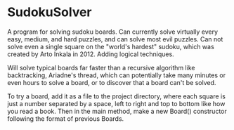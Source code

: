 # SudokuSolver

A program for solving sudoku boards. Can currently solve virtually every easy, medium, and hard puzzles, and can solve most evil puzzles. Can not solve even a single square on the "world's hardest" sudoku, which was created by Arto Inkala in 2012. Adding logical techniques.

Will solve typical boards far faster than a recursive algorithm like backtracking, Ariadne's thread, which can potentially take many minutes or even hours to solve a board, or to discover that a board can't be solved.

To try a board, add it as a file to the project directory, where each square is just a number separated by a space, left to right and top
to bottom like how you read a book. Then in the main method, make a new Board() constructor following the format of
previous Boards.
